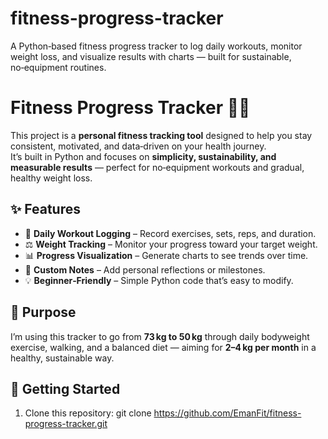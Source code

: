 # fitness-progress-tracker
A Python‑based fitness progress tracker to log daily workouts, monitor weight loss, and visualize results with charts — built for sustainable, no‑equipment routines.
# Fitness Progress Tracker 🏋️‍♀️

This project is a **personal fitness tracking tool** designed to help you stay consistent, motivated, and data‑driven on your health journey.  
It’s built in Python and focuses on **simplicity, sustainability, and measurable results** — perfect for no‑equipment workouts and gradual, healthy weight loss.

## ✨ Features
- 📅 **Daily Workout Logging** – Record exercises, sets, reps, and duration.
- ⚖️ **Weight Tracking** – Monitor your progress toward your target weight.
- 📊 **Progress Visualization** – Generate charts to see trends over time.
- 📝 **Custom Notes** – Add personal reflections or milestones.
- 💡 **Beginner‑Friendly** – Simple Python code that’s easy to modify.

## 🎯 Purpose
I’m using this tracker to go from **73 kg to 50 kg** through daily bodyweight exercise, walking, and a balanced diet — aiming for **2–4 kg per month** in a healthy, sustainable way.

## 🚀 Getting Started
1. Clone this repository:
git clone
https://github.com/EmanFit/fitness-progress-tracker.git
